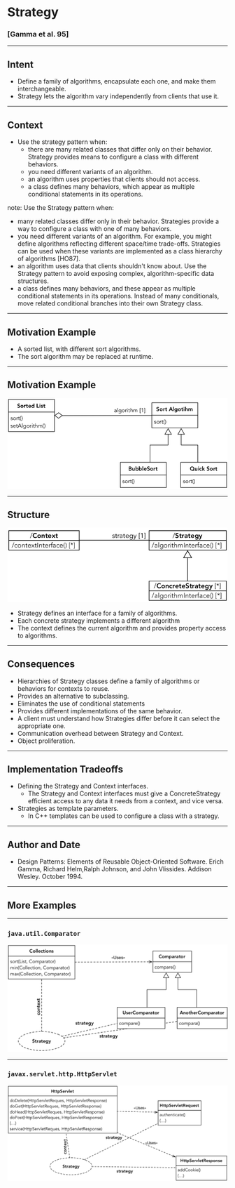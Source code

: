 # Strategy
### [Gamma et al. 95]

----

## Intent

- Define a family of algorithms, encapsulate each one, and make them interchangeable. 
- Strategy lets the algorithm vary independently from clients that use it.

----

## Context

- Use the strategy pattern when:
  - there are many related classes that differ only on their behavior. Strategy provides means to configure a class with different behaviors.
  - you need different variants of an algorithm.
  - an algorithm uses properties that clients should not access.
  - a class defines many behaviors, which appear as multiple conditional statements in its operations.

note:
Use the Strategy pattern when:
- many related classes differ only in their behavior. Strategies provide a way to configure a class with one of many behaviors.
- you need different variants of an algorithm. For example, you might define algorithms reflecting different space/time trade-offs. Strategies can be used when these variants are implemented as a class hierarchy of algorithms [HO87].
- an algorithm uses data that clients shouldn't know about. Use the Strategy pattern to avoid exposing complex, algorithm-specific data structures.
- a class defines many behaviors, and these appear as multiple conditional statements in its operations. Instead of many conditionals, move related conditional branches into their own Strategy class.

----

## Motivation Example

- A sorted list, with different sort algorithms.
- The sort algorithm may be replaced at runtime. 

----

## Motivation Example

![](resources/png/strategy-example.png)

----

## Structure

![](resources/png/strategy-structure.png)

- Strategy defines an interface for a family of algorithms.
- Each concrete strategy implements a different algorithm
- The context defines the current algorithm and provides property access to algorithms.



----

## Consequences

- Hierarchies of Strategy classes define a family of algorithms or behaviors for contexts to reuse.
- Provides an alternative to subclassing. 
- Eliminates the use of conditional statements
- Provides different implementations of the same behavior.
- A client must understand how Strategies differ before it can select the appropriate one.
- Communication overhead between Strategy and Context.
- Object proliferation.

----

## Implementation Tradeoffs

- Defining the Strategy and Context interfaces. 
  - The Strategy and Context interfaces must give a ConcreteStrategy efficient access to any data it needs from a context, and vice versa.
- Strategies as template parameters. 
  - In C++ templates can be used to configure a class with a strategy. 

----

## Author and Date

- Design Patterns: Elements of Reusable Object-Oriented Software. Erich Gamma, Richard Helm,Ralph Johnson, and John Vlissides. Addison Wesley. October 1994.

----

## More Examples

----

### `java.util.Comparator`

![](resources/png/cd-comparator.png)

----

### `javax.servlet.http.HttpServlet`

![](resources/png/cd-httpservlet.png)


